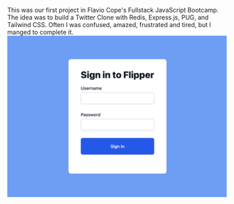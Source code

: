 This was our first project in Flavio Cope's Fullstack JavaScript Bootcamp. The idea was to build a Twitter Clone with Redis, Express.js, PUG, and Tailwind CSS. Often I was confused, amazed, frustrated and tired, but I manged to complete it.
![alt text](https://github.com/tripdog/twitter-clone/blob/master/img/Screen_Shot.png?raw=true)
